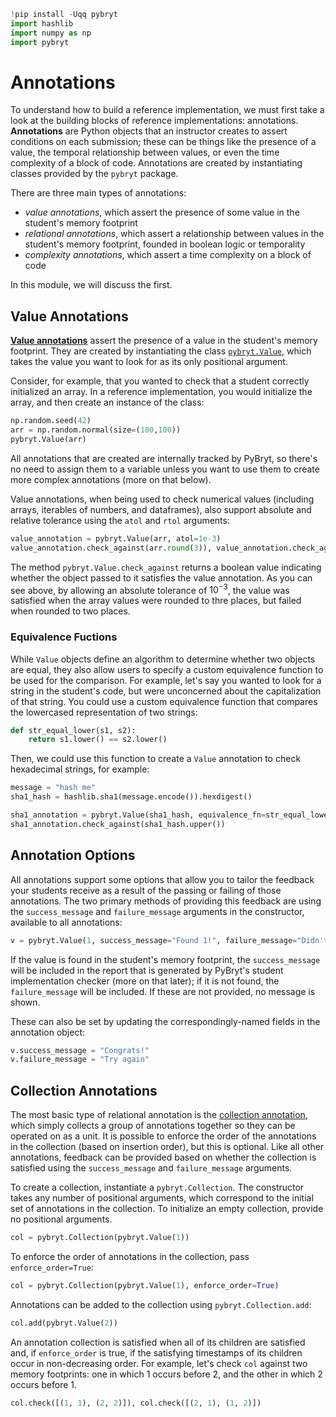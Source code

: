 ```python
!pip install -Uqq pybryt
import hashlib
import numpy as np
import pybryt
```

# Annotations

To understand how to build a reference implementation, we must first take a look at the building blocks of reference implementations: annotations. **Annotations** are Python objects that an instructor creates to assert conditions on each submission; these can be things like the presence of a value, the temporal relationship between values, or even the time complexity of a block of code. Annotations are created by instantiating classes provided by the `pybryt` package.

There are three main types of annotations:

* _value annotations_, which assert the presence of some value in the student's memory footprint
* _relational annotations_, which assert a relationship between values in the student's memory footprint, founded in boolean logic or temporality
* _complexity annotations_, which assert a time complexity on a block of code

In this module, we will discuss the first.

## Value Annotations

[**Value annotations**](https://microsoft.github.io/pybryt/html/annotations/value_annotations.html) assert the presence of a value in the student's memory footprint. They are created by instantiating the class [`pybryt.Value`](https://microsoft.github.io/pybryt/html/api_reference.html#pybryt.annotations.value.Value), which takes the value you want to look for as its only positional argument.

Consider, for example, that you wanted to check that a student correctly initialized an array. In a reference implementation, you would initialize the array, and then create an instance of the class:


```python
np.random.seed(42)
arr = np.random.normal(size=(100,100))
pybryt.Value(arr)
```

All annotations that are created are internally tracked by PyBryt, so there's no need to assign them to a variable unless you want to use them to create more complex annotations (more on that below).

Value annotations, when being used to check numerical values (including arrays, iterables of numbers, and dataframes), also support absolute and relative tolerance using the `atol` and `rtol` arguments:


```python
value_annotation = pybryt.Value(arr, atol=1e-3)
value_annotation.check_against(arr.round(3)), value_annotation.check_against(arr.round(2))
```

The method `pybryt.Value.check_against` returns a boolean value indicating whether the object passed to it satisfies the value annotation. As you can see above, by allowing an absolute tolerance of $10^{-3}$, the value was satisfied when the array values were rounded to thre places, but failed when rounded to two places.

### Equivalence Fuctions

While `Value` objects define an algorithm to determine whether two objects are equal, they also allow users to specify a custom equivalence function to be used for the comparison. For example, let's say you wanted to look for a string in the student's code, but were unconcerned about the capitalization of that string. You could use a custom equivalence function that compares the lowercased representation of two strings:


```python
def str_equal_lower(s1, s2):
    return s1.lower() == s2.lower()
```

Then, we could use this function to create a `Value` annotation to check hexadecimal strings, for example:


```python
message = "hash me"
sha1_hash = hashlib.sha1(message.encode()).hexdigest()

sha1_annotation = pybryt.Value(sha1_hash, equivalence_fn=str_equal_lower)
sha1_annotation.check_against(sha1_hash.upper())
```

## Annotation Options

All annotations support some options that allow you to tailor the feedback your students receive as a result of the passing or failing of those annotations. The two primary methods of providing this feedback are using the `success_message` and `failure_message` arguments in the constructor, available to all annotations:


```python
v = pybryt.Value(1, success_message="Found 1!", failure_message="Didn't find 1 :(")
```

If the value is found in the student's memory footprint, the `success_message` will be included in the report that is generated by PyBryt's student implementation checker (more on that later); if it is not found, the `failure_message` will be included. If these are not provided, no message is shown.

These can also be set by updating the correspondingly-named fields in the annotation object:


```python
v.success_message = "Congrats!"
v.failure_message = "Try again"
```

## Collection Annotations

The most basic type of relational annotation is the [collection annotation](https://microsoft.github.io/pybryt/html/annotations/collections.html), which simply collects a group of annotations together so they can be operated on as a unit. It is possible to enforce the order of the annotations in the collection (based on insertion order), but this is optional. Like all other annotations, feedback can be provided based on whether the collection is satisfied using the `success_message` and `failure_message` arguments.

To create a collection, instantiate a `pybryt.Collection`. The constructor takes any number of positional arguments, which correspond to the initial set of annotations in the collection. To initialize an empty collection, provide no positional arguments.


```python
col = pybryt.Collection(pybryt.Value(1))
```

To enforce the order of annotations in the collection, pass `enforce_order=True`:


```python
col = pybryt.Collection(pybryt.Value(1), enforce_order=True)
```

Annotations can be added to the collection using `pybryt.Collection.add`:


```python
col.add(pybryt.Value(2))
```

An annotation collection is satisfied when all of its children are satisfied and, if `enforce_order` is true, if the satisfying timestamps of its children occur in non-decreasing order. For example, let's check `col` against two memory footprints: one in which 1 occurs before 2, and the other in which 2 occurs before 1.


```python
col.check([(1, 1), (2, 2)]), col.check([(2, 1), (1, 2)])
```
